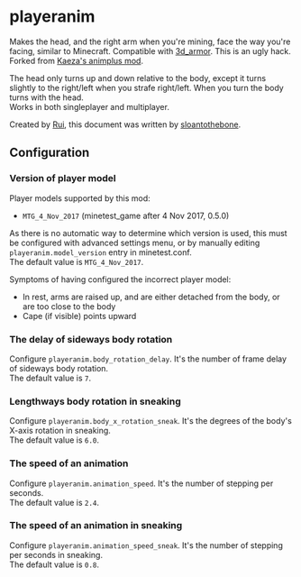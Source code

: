 # playeranim

Makes the head, and the right arm when you're mining, face the way you're facing, similar to Minecraft. Compatible with [3d_armor](https://github.com/stujones11/minetest-3d_armor). This is an ugly hack. Forked from [Kaeza's animplus mod](https://github.com/kaeza/minetest-animplus).

The head only turns up and down relative to the body, except it turns slightly to the right/left when you strafe right/left. When you turn the body turns with the head.  
Works in both singleplayer and multiplayer.

Created by [Rui](https://github.com/Rui-Minetest), this document was written by [sloantothebone](https://github.com/sloantothebone).

## Configuration

### Version of player model

Player models supported by this mod:
- `MTG_4_Nov_2017` (minetest_game after 4 Nov 2017, 0.5.0)

As there is no automatic way to determine which version is used, this must be configured with advanced settings menu, or by manually editing `playeranim.model_version` entry in minetest.conf.  
The default value is `MTG_4_Nov_2017`.

Symptoms of having configured the incorrect player model:
- In rest, arms are raised up, and are either detached from the body, or are too close to the body
- Cape (if visible) points upward

### The delay of sideways body rotation

Configure `playeranim.body_rotation_delay`.
It's the number of frame delay of sideways body rotation.  
The default value is `7`.

### Lengthways body rotation in sneaking

Configure `playeranim.body_x_rotation_sneak`.
It's the degrees of the body's X-axis rotation in sneaking.  
The default value is `6.0`.

### The speed of an animation

Configure `playeranim.animation_speed`.
It's the number of stepping per seconds.  
The default value is `2.4`.

### The speed of an animation in sneaking

Configure `playeranim.animation_speed_sneak`.
It's the number of stepping per seconds in sneaking.  
The default value is `0.8`.
